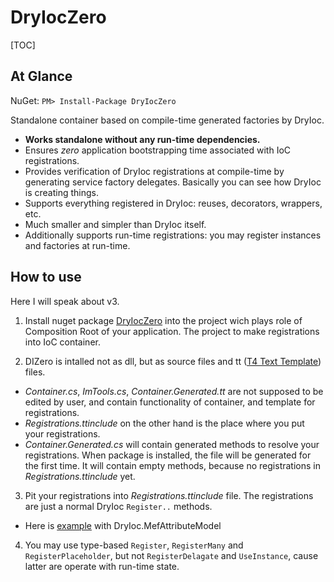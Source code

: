 # DryIocZero

[TOC]

## At Glance

NuGet: `PM> Install-Package DryIocZero`

Standalone container based on compile-time generated factories by DryIoc. 

- __Works standalone without any run-time dependencies.__
- Ensures _zero_ application bootstrapping time associated with IoC registrations.
- Provides verification of DryIoc registrations at compile-time by generating service factory delegates. 
Basically you can see how DryIoc is creating things.
- Supports everything registered in DryIoc: reuses, decorators, wrappers, etc.
- Much smaller and simpler than DryIoc itself. 
- Additionally supports run-time registrations: you may register instances and factories at run-time.

## How to use

Here I will speak about v3.

1. Install nuget package [DryIocZero](https://www.nuget.org/packages/DryIocZero/3.0.0) into the project wich plays role of Composition Root of your application. The project to make registrations into IoC container.

2. DIZero is intalled not as dll, but as source files and tt ([T4 Text Template](https://docs.microsoft.com/en-us/visualstudio/modeling/code-generation-and-t4-text-templates)) files.

- _Container.cs_, _ImTools.cs_, _Container.Generated.tt_ are not supposed to be edited by user, and contain functionality of container, and template for registrations.
- _Registrations.ttinclude_ on the other hand is the place where you put your registrations.
- _Container.Generated.cs_ will contain generated  methods to resolve your registrations. When package is installed, the file will be generated for the first time. It will contain empty methods, because no registrations in _Registrations.ttinclude_ yet.

3. Pit your registrations into _Registrations.ttinclude_ file. The registrations are just a normal DryIoc `Register..` methods. 

- Here is [example](https://bitbucket.org/dadhi/dryioc/src/892bea22352d8a62bd287b00447f0399fbe10fb4/Net45/DryIocZero.UnitTests/DryIocZero/Registrations.ttinclude?at=default&fileviewer=file-view-default) with DryIoc.MefAttributeModel

4. You may use type-based `Register`, `RegisterMany` and `RegisterPlaceholder`, but not `RegisterDelagate` and `UseInstance`, cause latter are operate with run-time state.